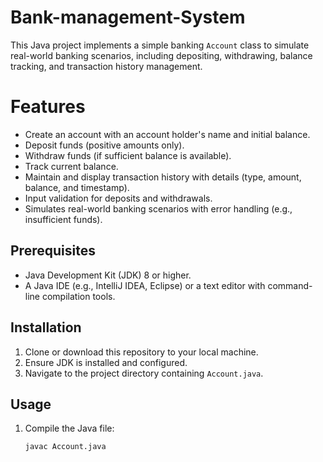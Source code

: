 # Bank-management-System
This Java project implements a simple banking `Account` class to simulate real-world banking scenarios, including depositing, withdrawing, balance tracking, and transaction history management.
# Features
- Create an account with an account holder's name and initial balance.
- Deposit funds (positive amounts only).
- Withdraw funds (if sufficient balance is available).
- Track current balance.
- Maintain and display transaction history with details (type, amount, balance, and timestamp).
- Input validation for deposits and withdrawals.
- Simulates real-world banking scenarios with error handling (e.g., insufficient funds).

## Prerequisites
- Java Development Kit (JDK) 8 or higher.
- A Java IDE (e.g., IntelliJ IDEA, Eclipse) or a text editor with command-line compilation tools.

## Installation
1. Clone or download this repository to your local machine.
2. Ensure JDK is installed and configured.
3. Navigate to the project directory containing `Account.java`.

## Usage
1. Compile the Java file:
   ```bash
   javac Account.java
